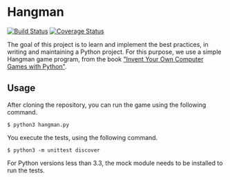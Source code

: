 # Hangman

[![Build Status](https://travis-ci.org/Chennaipy/hangman.svg?branch=master)](https://travis-ci.org/Chennaipy/hangman)
[![Coverage Status](https://img.shields.io/coveralls/Chennaipy/hangman.svg?style=flat)](https://coveralls.io/r/Chennaipy/hangman)

The goal of this project is to learn and implement the best practices,
in writing and maintaining a Python project. For this purpose, we use
a simple Hangman game program, from the book ["Invent Your Own
Computer Games with Python"](http://inventwithpython.com/chapters/).

## Usage

After cloning the repository, you can run the game using the following
command.

    $ python3 hangman.py

You execute the tests, using the following command.

    $ python3 -m unittest discover

For Python versions less than 3.3, the mock module needs to be
installed to run the tests.
